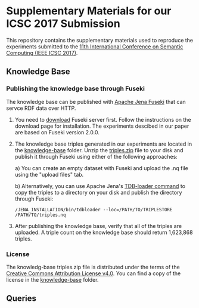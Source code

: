 # Supplementary Materials for our ICSC 2017 Submission
This repository contains the supplementary materials used to reproduce the
experiments submitted to the [11th International Conference
on Semantic Computing (IEEE ICSC 2017)](http://icsc.eecs.uci.edu/2017/).

## Knowledge Base

### Publishing the knowledge base through Fuseki
The knowledge base can be published with [Apache Jena Fuseki](https://jena.apache.org/documentation/serving_data/) that can servce RDF data over HTTP. 

1. You need to [download](https://jena.apache.org/download/#apache-jena-fuseki) Fuseki server first. Follow the instructions on the download page for installation. The experiments descibed in our paper are based on Fuseki version 2.0.0. 
1. The knowledge base triples generated in our experiments are located in the [knowledge-base](../master/knowledge-base) folder. Unzip the [triples.zip](../master/knowledge-base/triples.zip) file to your disk and publish it through Fuseki using either of the following approaches:

   a) You can create an empty dataset with Fuseki and upload the .nq file using the "upload files" tab.

   b) Alternatively, you can use Apache Jena's [TDB-loader command](https://jena.apache.org/documentation/tdb/commands.html#tdbloader) to copy the triples to a directory on your disk and publish the directory through Fuseki:

   ```/JENA_INSTALLATION/bin/tdbloader --loc=/PATH/TO/TRIPLESTORE /PATH/TO/triples.nq```
   
1. After publishing the knowledge base, verify that all of the triples are uploaded. A triple count on the knowledge base should return 1,623,868 triples.

### License

The knowledg-base triples.zip file is distributed under the terms of the [Creative Commons Attribution License v4.0](https://creativecommons.org/licenses/by/4.0/). You can find a copy of the license in the [knowledge-base](../master/knowledge-base) folder.

## Queries


